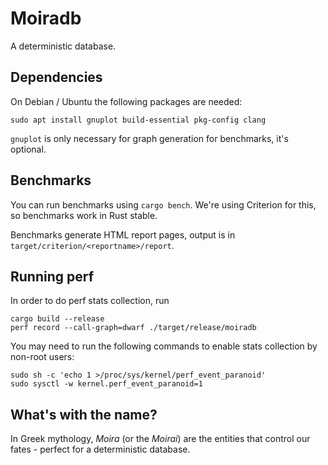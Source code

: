 # Moiradb

A deterministic database. 

## Dependencies

On Debian / Ubuntu the following packages are needed:

```
sudo apt install gnuplot build-essential pkg-config clang
```

`gnuplot` is only necessary for graph generation for benchmarks, it's optional. 

## Benchmarks

You can run benchmarks using `cargo bench`. We're using Criterion for this, so benchmarks work in Rust stable. 

Benchmarks generate HTML report pages, output is in `target/criterion/<reportname>/report`.

## Running perf

In order to do perf stats collection, run 

```
cargo build --release
perf record --call-graph=dwarf ./target/release/moiradb
```

You may need to run the following commands to enable stats collection by non-root users:

```
sudo sh -c 'echo 1 >/proc/sys/kernel/perf_event_paranoid'
sudo sysctl -w kernel.perf_event_paranoid=1
```

## What's with the name? 

In Greek mythology, *Moira* (or the *Moirai*) are the entities that control our fates - perfect for a deterministic database.
